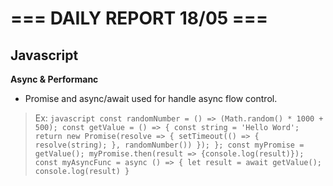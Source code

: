 # === DAILY REPORT 18/05 ===

## Javascript

**Async & Performanc**

- Promise and async/await used for handle async flow control.

>Ex:
    ```javascript
    const randomNumber = () => (Math.random() * 1000 + 500);
    const getValue = () => {
        const string = 'Hello Word';
        return new Promise(resolve => {
             setTimeout(() => {
                resolve(string);
                }, randomNumber())
        });
    };
    const myPromise = getValue();
    myPromise.then(result => {console.log(result)});
    const myAsyncFunc = async () => {
        let result = await getValue();
        console.log(result)
    }
    ```